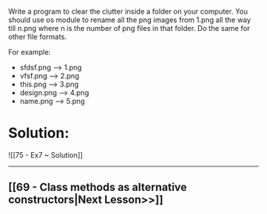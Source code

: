Write a program to clear the clutter inside a folder on your computer. 
You should use os module to rename all the png images from 1.png all the way till n.png where n is the number of png files in that folder. Do the same for other file formats. 

For example:
- sfdsf.png --> 1.png
- vfsf.png --> 2.png
- this.png --> 3.png
- design.png --> 4.png
- name.png --> 5.png

# Solution:

![[75 - Ex7 ~ Solution]]

---
## [[69 - Class methods as alternative constructors|Next Lesson>>]]
